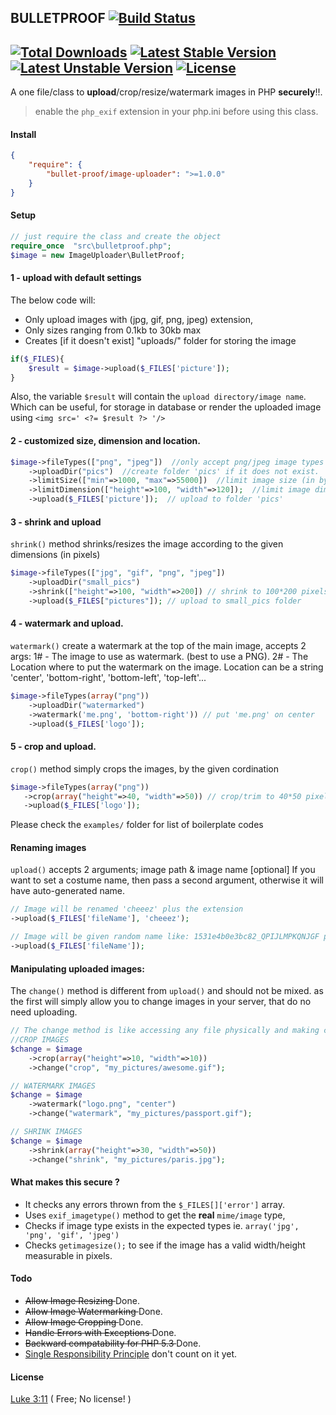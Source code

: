 ## BULLETPROOF [![Build Status](https://travis-ci.org/samayo/bulletproof.svg?branch=master)](https://travis-ci.org/samayo/bulletproof.svg?branch=master)
[![Total Downloads](https://poser.pugx.org/bullet-proof/image-uploader/downloads.svg)](https://packagist.org/packages/bullet-proof/image-uploader) [![Latest Stable Version](https://poser.pugx.org/bullet-proof/image-uploader/v/stable.svg)](https://packagist.org/packages/bullet-proof/image-uploader) [![Latest Unstable Version](https://poser.pugx.org/bullet-proof/image-uploader/v/unstable.svg)](https://packagist.org/packages/bullet-proof/image-uploader) [![License](https://poser.pugx.org/bullet-proof/image-uploader/license.svg)](https://packagist.org/packages/bullet-proof/image-uploader)    
----
A one file/class to **upload**/crop/resize/watermark images in PHP **securely**!!. 
> enable the `php_exif` extension in your php.ini before using this class.

#### Install
```json
{
    "require": {
        "bullet-proof/image-uploader": ">=1.0.0"
    }
}
```

#### Setup
````php
// just require the class and create the object
require_once  "src\bulletproof.php";
$image = new ImageUploader\BulletProof;
````


#### 1 - upload with  default settings 
The below code will:
- Only upload images with (jpg, gif, png, jpeg) extension, 
- Only sizes ranging from 0.1kb to 30kb max
- Creates [if it doesn't exist] "uploads/" folder for storing the image 

````php 
if($_FILES){
    $result = $image->upload($_FILES['picture']);
}
````

Also, the variable `$result` will contain the `upload directory/image name`. Which can be useful, for storage in database or render the uploaded image using `<img src=' <?= $result ?> '/>`


#### 2 - customized size, dimension and location. 
````php
$image->fileTypes(["png", "jpeg"])  //only accept png/jpeg image types
    ->uploadDir("pics")  //create folder 'pics' if it does not exist.
    ->limitSize(["min"=>1000, "max"=>55000])  //limit image size (in bytes)
    ->limitDimension(["height"=>100, "width"=>120]);  //limit image dimensions
    ->upload($_FILES['picture']);  // upload to folder 'pics'
````

#### 3 - shrink and upload 
`shrink()` method shrinks/resizes the image according to the given dimensions (in pixels) 

````php
$image->fileTypes(["jpg", "gif", "png", "jpeg"])
    ->uploadDir("small_pics")
    ->shrink(["height"=>100, "width"=>200]) // shrink to 100*200 pixels
    ->upload($_FILES["pictures"]); // upload to small_pics folder
````

#### 4 - watermark and upload. 
`watermark()` create a watermark at the top of the main image, accepts 2 args: 
 1# - The image to use as watermark. (best to use a PNG).
 2# - The Location where to put the  watermark on the image.
Location can be a string 'center', 'bottom-right', 'bottom-left', 'top-left'...

````php
$image->fileTypes(array("png"))
    ->uploadDir("watermarked")
    ->watermark('me.png', 'bottom-right')) // put 'me.png' on center 
    ->upload($_FILES['logo']);
````

#### 5 - crop and upload. 
`crop()` method simply crops the images, by the given cordination
 ````php
$image->fileTypes(array("png"))
    ->crop(array("height"=>40, "width"=>50)) // crop/trim to 40*50 pixels
    ->upload($_FILES['logo']);
````

Please check the `examples/` folder for list of boilerplate codes

#### Renaming images
`upload()` accepts 2 arguments; image path & image name [optional]
 If you want to set a costume name, then pass a second argument, otherwise it will have auto-generated name. 
 ````php
// Image will be renamed 'cheeez' plus the extension 
->upload($_FILES['fileName'], 'cheeez');

// Image will be given random name like: 1531e4b0e3bc82_QPIJLMPKQNJGF plus ext. 
->upload($_FILES['fileName']);
````

#### Manipulating uploaded images: 
The `change()` method is different from `upload()` and should not be mixed.
as the first will simply allow you to change images in your server, that do no need uploading. 

```php
// The change method is like accessing any file physically and making change to it. 
//CROP IMAGES
$change = $image
 	->crop(array("height"=>10, "width"=>10))
 	->change("crop", "my_pictures/awesome.gif");

// WATERMARK IMAGES
$change = $image
 	->watermark("logo.png", "center")
 	->change("watermark", "my_pictures/passport.gif");

// SHRINK IMAGES
$change = $image
 	->shrink(array("height"=>30, "width"=>50))
 	->change("shrink", "my_pictures/paris.jpg");
````

#### What makes this secure ?
* It checks any errors thrown from the `$_FILES[]['error']` array. 
* Uses `exif_imagetype()` method to get the **real** `mime/image` type,
* Checks if image type exists in the expected types ie. `array('jpg', 'png', 'gif', 'jpeg')`
* Checks `getimagesize();` to see if the image has a valid width/height measurable in pixels.


#### Todo
* <del> Allow Image Resizing </del> Done.
* <del> Allow Image Watermarking </del> Done.
* <del> Allow Image Cropping </del> Done.
* <del> Handle Errors with Exceptions </del> Done.
* <del> Backward compatability for PHP 5.3 </del> Done. 
* [Single Responsibility Principle](http://en.wikipedia.org/wiki/Single_responsibility_principle) don't count on it yet. 

#### License  
[Luke 3:11](http://www.kingjamesbibleonline.org/Luke-3-11/) ( Free; No license! )
